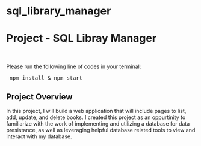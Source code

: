 # sql_library_manager
<h1>Project - SQL Libray Manager</h1> <br/>

Please run the following line of codes in your terminal: <br/>
<pre> npm install & npm start </pre>

<h2>Project Overview</h2>
<p>In this project, I will build a web application that will include pages to list,
add, update, and delete books. I created this project as an oppurtinity to familiarize with the work of implementing and utilizing a database for data presistance, as well as leveraging helpful database related tools to view and interact with my database.</p>